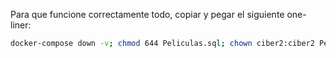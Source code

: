 Para que funcione correctamente todo, copiar y pegar el siguiente one-liner:

```bash
docker-compose down -v; chmod 644 Peliculas.sql; chown ciber2:ciber2 Peliculas.sql; docker-compose up --build
```
